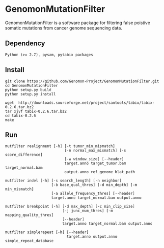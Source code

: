 # GenomonMutationFilter

GenomonMutationFilter is a software package for filtering false poistive somatic mutations from cancer genome sequencing data.

## Dependency

```
Python (>= 2.7), pysam, pytabix packages
```

## Install

```
git clone https://github.com/Genomon-Project/GenomonMutationFilter.git
cd GenomonMutationFilter
python setup.py build
python setup.py install
```

```
wget  http://downloads.sourceforge.net/project/samtools/tabix/tabix-0.2.6.tar.bz2
tar xjvf tabix-0.2.6.tar.bz2
cd tabix-0.2.6
make
```

## Run

```
mutfilter realignment [-h] [-t tumor_min_mismatch]
                           [-n normal_max_mismatch] [-s score_difference]
                           [-w window_size] [--header]
                           target.anno target_tumor.bam target_normal.bam
                           output.anno ref_genome blat_path
```

```
mutfilter indel [-h] [-s search_length] [-n neighbor]
                     [-b base_qual_thres] [-d min_depth] [-m min_mismatch]
                     [-a allele_frequency_thres] [--header]
                     target.anno target_normal.bam output.anno
```

```
mutfilter breakpoint [-h] [-d max_depth] [-c min_clip_size]
                          [-j junc_num_thres] [-m mapping_quality_thres]
                          [--header]
                          target.anno target_normal.bam output.anno
```

```
mutfilter simplerepeat [-h] [--header]
                            target.anno output.anno simple_repeat_database
```
